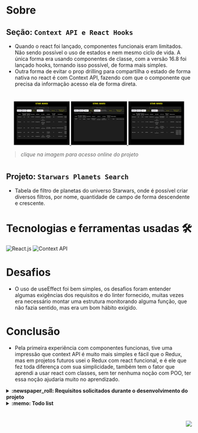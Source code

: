 # Sobre

## Seção: `Context API e React Hooks`

- Quando o react foi lançado, componentes funcionais eram limitados. Não sendo possível o uso de estados e nem mesmo ciclo de vida. A única forma era usando componentes de classe, com a versão 16.8 foi lançado hooks, tornando isso possível, de forma mais simples.
- Outra forma de evitar o prop drilling para compartilha o estado de forma nativa no react é com Context API, fazendo com que o componente que precisa da informação acesso ela de forma direta.
#
<div align="center">
  <a href="https://davidrogger.github.io/trybe-project-trybewallet">
    <img width="30%" src="./readme-imgs/project_starwars_planets_top.webp">
    <img width="30%" src="./readme-imgs/project_starwars_planets_mid.webp">
    <img width="30%" src="./readme-imgs/project_starwars_planets_bottom.webp">
  </a>
</div>

>*clique na imagem para acesso online do projeto*
#
## Projeto: `Starwars Planets Search`

- Tabela de filtro de planetas do universo Starwars, onde é possível criar diversos filtros, por nome, quantidade de campo de forma descendente e crescente.

# Tecnologias e ferramentas usadas 🛠

![React.js](https://img.shields.io/badge/-React.js-61DAFB?style=flat-square&logo=react&logoColor=ffffff)
![Context API](https://img.shields.io/badge/-ContextAPI-61DAFB?style=flat-square&logo=react&logoColor=ffffff)


# Desafios

- O uso de useEffect foi bem simples, os desafios foram entender algumas exigências dos requisitos e do linter fornecido, muitas vezes era necessário montar uma estrutura monitorando alguma função, que não fazia sentido, mas era um bom hábito exigido.

# Conclusão

- Pela primeira experiência com componentes funcionas, tive uma impressão que context API é muito mais simples e fácil que o Redux, mas em projetos futuros usei o Redux com react funcional, e é ele que fez toda diferença com sua simplicidade, também tem o fator que aprendi a usar react com classes, sem ter nenhuma noção com POO, ter essa noção ajudaria muito no aprendizado.

</details>

<details>
  <summary>
    <strong>
      :newspaper_roll: Requisitos solicitados durante o desenvolvimento do projeto
    </strong>
  </summary>

 
### Requisitos
*Nome* | *Avaliação*
--- | :---:
1 - Faça uma requisição para o endpoint `/planets` da API de Star Wars e preencha uma tabela com os dados retornados, com exceção dos da coluna `residents` | :heavy_check_mark:
2 - Filtre a tabela através de um texto, inserido num *campo de texto*, exibindo somente os planetas cujos nomes incluam o texto digitado | :heavy_check_mark:
3 - Crie um filtro para valores numéricos | :heavy_check_mark:
4 - Implemente múltiplos filtros numéricos | :heavy_check_mark:
5 - Não utilize filtros repetidos | :heavy_check_mark:
6 - Apague um filtro de valor numérico ao clicar no ícone de X de um dos filtros e apague todas filtragens numéricas simultaneamente ao clicar em outro botão de Remover todas filtragens | :heavy_check_mark:
7 - Ordene as colunas de forma ascendente ou descendente | :heavy_check_mark:


</details>

<details>
  <summary>
    <strong>
      :memo: Todo list
    </strong>
  </summary>

  - [x] - ~~Criar aplicação com base nos requisitos da trybe.~~ ![data](https://badgen.net/badge/delivery/19-04-2022/green)
  - [ ] - Revisar Estilo dos elementos. ![data](https://badgen.net/badge/inprocess/06-02-2023/orange)
  - [ ] - Desenvolver testes automatizados.
  - [ ] - Adaptar elementos da aplicação para mobile.

</details>

#

<div align="right">
  <img src="https://badgen.net/badge/last%20update/06-02-2023/blue">
</div>
